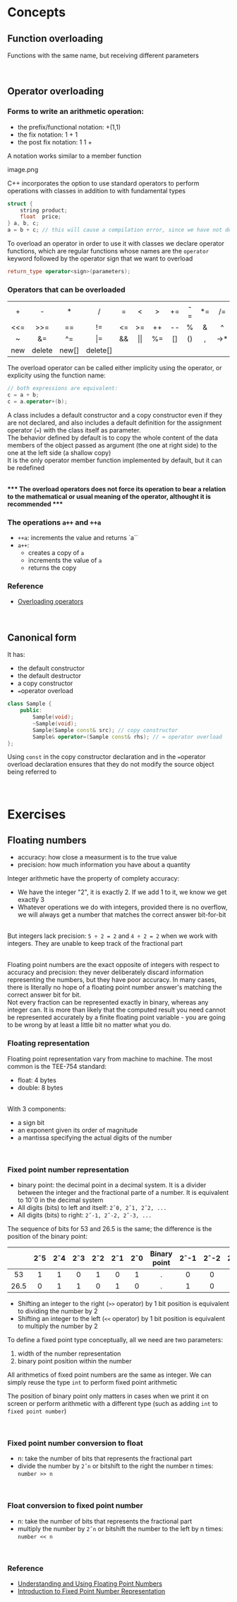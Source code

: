 # Concepts

## Function overloading
Functions with the same name, but receiving different parameters

<br>

## Operator overloading
### Forms to write an arithmetic operation:
- the prefix/functional notation: +(1,1)
- the fix notation: 1 + 1
- the post fix notation: 1 1 +

A notation works similar to a member function

image.png

C++ incorporates the option to use standard operators to perform operations with classes in addition to with fundamental types

```c++
struct {
    string product;
    float  price;
} a, b, c;
a = b + c; // this will cause a compilation error, since we have not defined the behavior our class should have with addition operations
```
To overload an operator in order to use it with classes we declare operator functions, which are regular functions whose names are the `operator` keyword followed by the operator sign that we want to overload
```c++
return_type operator<sign>(parameters);
```

### Operators that can be overloaded

|   |   |   |   |   |   |   |    |    |    |    |    |    |
|:-:|:-:|:-:|:-:|:-:|:-:|:-:|:--:|:--:|:--:|:--:|:--:|:--:|
| + | - | * | / | = | < | > | += | -= | *= | /= | >> | << |
|<<=|>>=|== |!= |<= |>= | ++| -- |  % |  & | ^  | !  |\|  |
| ~ |&= |^= |\|=|&& |\|\||%=| [] | () | ,  |->* | -> |    |
|new|delete|new[]|delete[]|

The overload operator can be called either implicity using the operator, or explicity using the function name:
```c++
// both expressions are equivalent:
c = a + b;
c = a.operator+(b);
```

A class includes a default constructor and a copy constructor even if they are not declared, and also includes a default definition for the assignment operator (`=`) with the class itself as parameter.
<br>The behavior defined by default is to copy the whole content of the data members of the object passed as argument (the one at right side) to the one at the left side (a shallow copy)
<br>It is the only operator member function implemented by default, but it can be redefined

<br>
<b>*** The overload operators does not force its operation to bear a relation to the mathematical or usual meaning of the operator, althought it is recommended ***</b>

<br>

### The operations `a++` and `++a`
- `++a`: increments the value and returns `a``
- `a++`:
    - creates a copy of `a`
    - increments the value of `a`
    - returns the copy
 
### Reference
- [Overloading operators](https://legacy.cplusplus.com/doc/tutorial/templates/)

<br>

## Canonical form
It has:
- the default constructor
- the default destructor
- a copy constructor
- `=`operator overload

```c++
class Sample {
	public:
		Sample(void);
		~Sample(void);
		Sample(Sample const& src); // copy constructor
		Sample& operator=(Sample const& rhs); // = operator overload
};
```
Using `const` in the copy constructor declaration and in the `=`operator overload declaration ensures that they do not modify the source object being referred to

<br>

# Exercises
## Floating numbers
- accuracy: how close a measurment is to the true value
- precision: how much information you have about a quantity

Integer arithmetic have the property of complety accuracy:
- We have the integer "2", it is exactly 2. If we add 1 to it, we know we get exactly 3
- Whatever operations we do with integers, provided there is no overflow, we will always get a number that matches the correct answer bit-for-bit

<br>But integers lack precision: `5 ÷ 2 = 2` and `4 ÷ 2 = 2` when we work with integers. They are unable to keep track of the fractional part

<br>
Floating point numbers are the exact opposite of integers with respect to accuracy and precision: they never deliberately discard information representing the numbers, but they have poor accuracy. In many cases, there is literally no hope of a floating point number answer's matching the correct answer bit for bit.
<br>Not every fraction can be represented exactly in binary, whereas any integer can. It is more than likely that the computed result you need cannot be represented accurately by a finite floating point variable - you are going to be wrong by at least a little bit no matter what you do.

<br>

### Floating representation
Floating point representation vary from machine to machine. The most common is the TEE-754 standard:
- float: 4 bytes
- double: 8 bytes

<br>With 3 components:
- a sign bit
- an exponent given its order of magnitude
- a mantissa specifying the actual digits of the number

<br>

### Fixed point number representation

- binary point: the decimal point in a decimal system. It is a divider between the integer and the fractional parte of a number. It is equivalent to 10ˆ0 in the decimal system
- All digits (bits) to left and itself:  `2ˆ0, 2ˆ1, 2ˆ2, ...`
- All digits (bits) to right: `2ˆ-1, 2ˆ-2, 2ˆ-3, ...`

The sequence of bits for 53 and 26.5 is the same; the difference is the position of the binary point:

|    |2ˆ5|2ˆ4|2ˆ3|2ˆ2|2ˆ1|2ˆ0|Binary point|2ˆ-1|2ˆ-2|2ˆ-3|
|:--:|:-:|:-:|:-:|:-:|:-:|:-:|:----------:|:--:|:--:|:--:|
|53  | 1 | 1 | 0 | 1 | 0 | 1 |     .      | 0  | 0  | 0  |
|26.5| 0 | 1 | 1 | 0 | 1 | 0 |     .      | 1  | 0  | 0  |

- Shifting an integer to the right (`>>` operator) by 1 bit position is equivalent to dividing the number by 2
- Shifting an integer to the left (`<<` operator) by 1 bit position is equivalent to multiply the number by 2

To define a fixed point type conceptually, all we need are two parameters:
1. width of the number representation
2. binary point position within the number

All arithmetics of fixed point numbers are the same as integer. We can simply reuse the type `int` to perform fixed point arithmetic

The position of binary point only matters in cases when we print it on screen or perform arithmetic with a different type (such as adding `int` to `fixed point number`)

<br>

### Fixed point number conversion to float
- n: take the number of bits that represents the fractional part
- divide the number by `2ˆn` or bitshift to the right the number n times: `number >> n`

<br>

### Float conversion to fixed point number
- n: take the number of bits that represents the fractional part
- multiply the number by `2ˆn` or bitshift the number to the left by n times: `number << n`

<br>

### Reference
- [Understanding and Using Floating Point Numbers](https://www.cprogramming.com/tutorial/floating_point/understanding_floating_point.html)
- [Introduction to Fixed Point Number Representation](https://inst.eecs.berkeley.edu/~cs61c/sp06/handout/fixedpt.html)